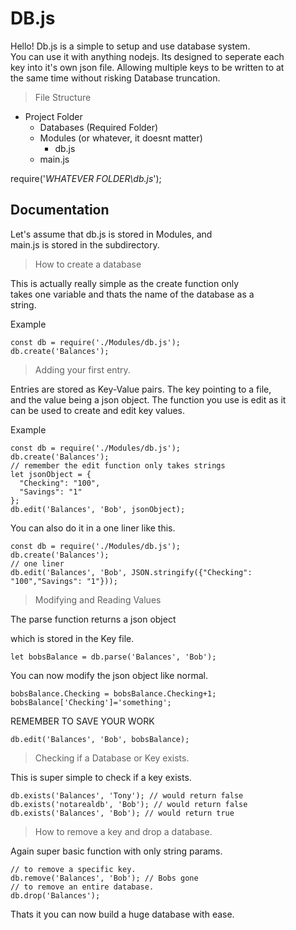 # DB.js

  Hello! Db.js is a simple to setup and use database system.<br>
You can use it with anything nodejs. Its designed to seperate each<br>
key into it's own json file. Allowing multiple keys to be written to at<br>
the same time without risking Database truncation.

>File Structure

* Project Folder
  - Databases (Required Folder)
  - Modules (or whatever, it doesnt matter)
    - db.js
  - main.js
  
require('*WHATEVER FOLDER\db.js*');
  
## Documentation

  Let's assume that db.js is stored in Modules, and <br>
main.js is stored in the subdirectory.

>How to create a database

This is actually really simple as the create function only<br>
takes one variable and thats the name of the database as a <br>
string.

Example

```
const db = require('./Modules/db.js');
db.create('Balances');
```
>Adding your first entry.

Entries are stored as Key-Value pairs. The key pointing to a file,<br>
and the value being a json object. The function you use is edit as it<br>
can be used to create and edit key values.

Example

```
const db = require('./Modules/db.js');
db.create('Balances');
// remember the edit function only takes strings
let jsonObject = {
  "Checking": "100",
  "Savings": "1"
};
db.edit('Balances', 'Bob', jsonObject);
```
You can also do it in a one liner like this.
```
const db = require('./Modules/db.js');
db.create('Balances');
// one liner
db.edit('Balances', 'Bob', JSON.stringify({"Checking": "100","Savings": "1"}));
```
>Modifying and Reading Values

The parse function returns a json object

which is stored in the Key file.

```
let bobsBalance = db.parse('Balances', 'Bob');
```
You can now modify the json object like normal.
```
bobsBalance.Checking = bobsBalance.Checking+1;
bobsBalance['Checking']='something';
```
REMEMBER TO SAVE YOUR WORK
```
db.edit('Balances', 'Bob', bobsBalance);
```
>Checking if a Database or Key exists.

This is super simple to check if a key exists.
```
db.exists('Balances', 'Tony'); // would return false
db.exists('notarealdb', 'Bob'); // would return false
db.exists('Balances', 'Bob'); // would return true
```
>How to remove a key and drop a database.
 
Again super basic function with only string params.
```
// to remove a specific key.
db.remove('Balances', 'Bob'); // Bobs gone
// to remove an entire database.
db.drop('Balances');
```
Thats it you can now build a huge database with ease.
